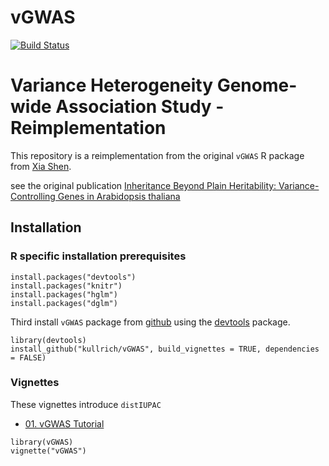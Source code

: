 # vGWAS
[![Build Status](https://travis-ci.com/kullrich/vGWAS.svg?branch=master)](https://travis-ci.com/kullrich/vGWAS)

Variance Heterogeneity Genome-wide Association Study - Reimplementation
=========
This repository is a reimplementation from the original `vGWAS` R package from [Xia Shen](https://github.com/xiashen).

see the original publication
[Inheritance Beyond Plain Heritability: Variance-Controlling Genes in Arabidopsis thaliana](https://journals.plos.org/plosgenetics/article?id=10.1371/journal.pgen.1002839)

## Installation

### R specific installation prerequisites

```
install.packages("devtools")
install.packages("knitr")
install.packages("hglm")
install.packages("dglm")
```

Third install `vGWAS` package from [github](https://github.com/kullrich) using the [devtools](https://cran.r-project.org/web/packages/devtools/index.html) package.

```
library(devtools)
install_github("kullrich/vGWAS", build_vignettes = TRUE, dependencies = FALSE)
```

### Vignettes

These vignettes introduce `distIUPAC`

- [01. vGWAS Tutorial](https://github.com/kullrich/vGWAS/blob/master/vignettes/vGWAS.Rmd)

```
library(vGWAS)
vignette("vGWAS")
